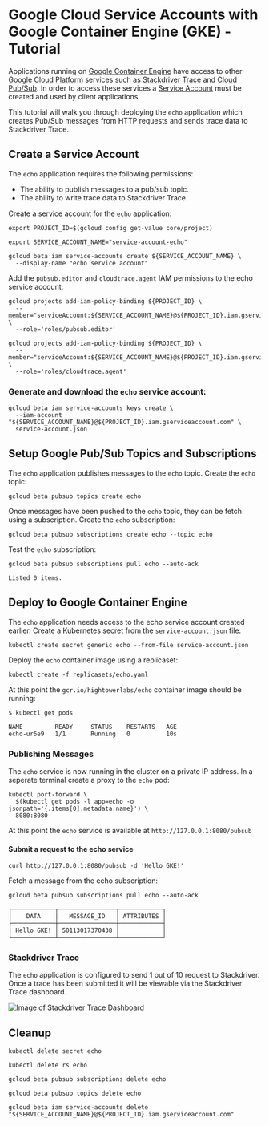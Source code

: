 # Google Cloud Service Accounts with Google Container Engine (GKE) - Tutorial

Applications running on [Google Container Engine](https://cloud.google.com/container-engine) have access to other [Google Cloud Platform](https://cloud.google.com) services such as [Stackdriver Trace](https://cloud.google.com/trace) and [Cloud Pub/Sub](https://cloud.google.com/pubsub). In order to access these services a [Service Account](https://cloud.google.com/compute/docs/access/service-accounts) must be created and used by client applications.

This tutorial will walk you through deploying the `echo` application which creates Pub/Sub messages from HTTP requests and sends trace data to Stackdriver Trace.  

## Create a Service Account

The `echo` application requires the following permissions:

* The ability to publish messages to a pub/sub topic.
* The ability to write trace data to Stackdriver Trace.

Create a service account for the `echo` application:

```
export PROJECT_ID=$(gcloud config get-value core/project)
```

```
export SERVICE_ACCOUNT_NAME="service-account-echo"
```

```
gcloud beta iam service-accounts create ${SERVICE_ACCOUNT_NAME} \
  --display-name "echo service account"
```

Add the `pubsub.editor` and `cloudtrace.agent` IAM permissions to the echo service account:

```
gcloud projects add-iam-policy-binding ${PROJECT_ID} \
  --member="serviceAccount:${SERVICE_ACCOUNT_NAME}@${PROJECT_ID}.iam.gserviceaccount.com" \
  --role='roles/pubsub.editor'
```

```
gcloud projects add-iam-policy-binding ${PROJECT_ID} \
  --member="serviceAccount:${SERVICE_ACCOUNT_NAME}@${PROJECT_ID}.iam.gserviceaccount.com" \
  --role='roles/cloudtrace.agent'
```

### Generate and download the `echo` service account:

```
gcloud beta iam service-accounts keys create \
  --iam-account "${SERVICE_ACCOUNT_NAME}@${PROJECT_ID}.iam.gserviceaccount.com" \
  service-account.json
```

## Setup Google Pub/Sub Topics and Subscriptions

The `echo` application publishes messages to the `echo` topic. Create the `echo` topic:

```
gcloud beta pubsub topics create echo
```

Once messages have been pushed to the `echo` topic, they can be fetch using a subscription. Create the `echo` subscription:

```
gcloud beta pubsub subscriptions create echo --topic echo
```

Test the `echo` subscription:

```
gcloud beta pubsub subscriptions pull echo --auto-ack
```

```
Listed 0 items.
```

## Deploy to Google Container Engine

The `echo` application needs access to the echo service account created earlier. Create a Kubernetes secret from the `service-account.json` file:

```
kubectl create secret generic echo --from-file service-account.json
```

Deploy the `echo` container image using a replicaset:

```
kubectl create -f replicasets/echo.yaml
```

At this point the `gcr.io/hightowerlabs/echo` container image should be running:

```
$ kubectl get pods
```
```
NAME         READY     STATUS    RESTARTS   AGE
echo-ur6e9   1/1       Running   0          10s
```

### Publishing Messages

The `echo` service is now running in the cluster on a private IP address. In a seperate terminal create a proxy to the `echo` pod:

```
kubectl port-forward \
  $(kubectl get pods -l app=echo -o jsonpath='{.items[0].metadata.name}') \
  8080:8080
```

At this point the `echo` service is available at `http://127.0.0.1:8080/pubsub`

#### Submit a request to the echo service

```
curl http://127.0.0.1:8080/pubsub -d 'Hello GKE!'
```

Fetch a message from the echo subscription:

```
gcloud beta pubsub subscriptions pull echo --auto-ack
```

```
┌────────────┬────────────────┬────────────┐
│    DATA    │   MESSAGE_ID   │ ATTRIBUTES │
├────────────┼────────────────┼────────────┤
│ Hello GKE! │ 50113017370438 │            │
└────────────┴────────────────┴────────────┘
```

### Stackdriver Trace

The `echo` application is configured to send 1 out of 10 request to Stackdriver. Once a trace has been submitted it will be viewable via the Stackdriver Trace dashboard.

![Image of Stackdriver Trace Dashboard](https://github.com/kelseyhightower/gke-service-accounts-tutorial/stackdriver-trace.png)

## Cleanup

```
kubectl delete secret echo
```

```
kubectl delete rs echo
```

```
gcloud beta pubsub subscriptions delete echo
```

```
gcloud beta pubsub topics delete echo
```

```
gcloud beta iam service-accounts delete "${SERVICE_ACCOUNT_NAME}@${PROJECT_ID}.iam.gserviceaccount.com"
```
